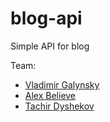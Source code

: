 # blog-api

Simple API for blog

Team:
- [Vladimir Galynsky](https://github.com/vdgalyns)
- [Alex Believe](https://github.com/alexvorontsoff)
- [Tachir Dyshekov](https://github.com/dyshek-ctrl)
